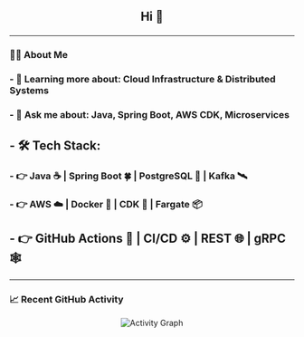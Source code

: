 

<h2 align="center">Hi 👋

---

### 🧑‍💻 About Me

### - 🌱 Learning more about: **Cloud Infrastructure & Distributed Systems**
### - 💬 Ask me about: **Java, Spring Boot, AWS CDK, Microservices**
## - 🛠 Tech Stack:
###    - 👉 Java ☕️️ | Spring Boot 🍀 | PostgreSQL 🐘 | Kafka 🛰️
###    - 👉 AWS ☁️ | Docker 🐋 | CDK 📐 | Fargate 📦
##    - 👉 GitHub Actions 🧩 | CI/CD ⚙️ | REST 🌐 | gRPC 🕸



---

### 📈 Recent GitHub Activity

<!-- Replace with your actual stats image or keep this section blank until you add activity insights -->
<p align="center">
  <img src="https://github-readme-activity-graph.vercel.app/graph?username=ramordeeple&bg_color=0d1117&color=9ccfd8&line=9ccfd8&point=ffffff&area=true&hide_border=true" alt="Activity Graph"/>
</p>



